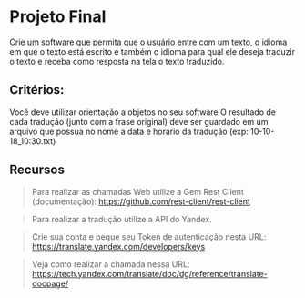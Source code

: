 # Projeto Final
Crie um software que permita que o usuário entre com um texto, o idioma em que o texto está escrito e também o idioma para qual ele deseja traduzir o texto e receba como resposta na tela o texto traduzido.

 
## Critérios:

Você deve utilizar orientação a objetos no seu software
O resultado de cada tradução (junto com a frase original) deve ser guardado em um arquivo que possua no nome a data e horário da tradução (exp: 10-10-18_10:30.txt)
 
## Recursos

>Para realizar as chamadas Web utilize a Gem Rest Client (documentação): https://github.com/rest-client/rest-client

>Para realizar a tradução utilize a API do Yandex.

>Crie sua conta e pegue seu Token de autenticação nesta URL: https://translate.yandex.com/developers/keys

>Veja como realizar a chamada nessa URL: https://tech.yandex.com/translate/doc/dg/reference/translate-docpage/